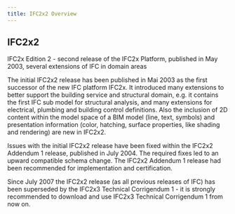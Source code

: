 ```yaml
---
title: IFC2x2 Overview
---
```


## IFC2x2

<p> IFC2x Edition 2 - second release of the IFC2x Platform, published in May 2003, several extensions of IFC in domain areas </p>

<p>The initial IFC2x2 release has been published in Mai 2003 as the first successor of the new IFC platform IFC2x. It introduced many extensions to better support the building service and structural domain, e.g. it contains the first IFC sub model for structural analysis, and many extensions for electrical, plumbing and building control definitions. Also the inclusion of 2D content within the model space of a BIM model (line, text, symbols) and presentation information (color, hatching, surface properties, like shading and rendering) are new in IFC2x2.

Issues with the initial IFC2x2 release have been fixed within the IFC2x2 Addendum 1 release, published in July 2004. The required fixes led to an upward compatible schema change. The IFC2x2 Addendum 1 release had been recommended for implementation and certification.

Since July 2007 the IFC2x2 release (as all previous releases of IFC) has been superseded by the IFC2x3 Technical Corrigendum 1 - it is strongly recommended to download and use IFC2x3 Technical Corrigendum 1 from now on.</p>